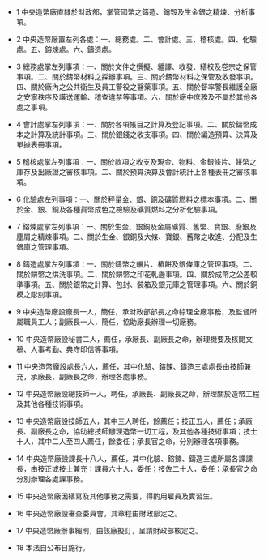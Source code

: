 * 1 中央造幣廠直隸於財政部，掌管國幣之鑄造、銷毀及生金銀之精煉、分析事項。

* 2 中央造幣廠置左列各處：一、總務處。二、會計處。三、稽核處。四、化驗處。五、鎔煉處。六、鑄造處。

* 3 總務處掌左列事項：一、關於文件之撰擬、繙譯、收發、繕校及卷宗之保管事項。二、關於鑄幣材料之採辦事項。三、關於鑄幣材料之保管及收發事項。四、關於廠內之公共衛生及員工警役之醫藥事項。五、關於督率警長維護全廠之安寧秩序及護送運輸、稽查違禁等事項。六、關於廠中庶務及不屬於其他各處之事項。

* 4 會計處掌左列事項：一、關於各項帳目之計算及登記事項。二、關於鑄幣成本之計算及統計事項。三、關於銀錢之收支事項。四、關於編造預算、決算及單據表冊事項。

* 5 稽核處掌左列事項：一、關於款項之收支及現金、物料、金銀條片、餅幣之庫存及出廠證之審核事項。二、關於預算決算及會計統計上各種表冊之審核事項。

* 6 化驗處左列事項：一、關於秤量金、銀、銅及礦質燃料之標本事項。二、關於金、銀、銅及各種貨幣成色之檢驗及礦質燃料之分析化驗事項。

* 7 鎔煉處掌左列事項：一、關於生金、銀銅及金屬礦質、舊幣、寶銀、廢銀及塵屑之精煉事項。二、關於生金、銀銅及大條、寶銀、舊幣之收進、分配及生銀庫之管理事項。

* 8 鑄造處掌左列事項：一、關於鑄幣之輾片、樁餅及銀條庫之管理事項。二、關於餅幣之烘洗事項。二、關於餅幣之印花軋邊事項。四、關於成幣之公差較準事項。五、關於銀幣之計算、包封、裝箱及銀元庫之管理事項。六、關於銅模之彫刻事項。

* 9 中央造幣廠設廠長一人，簡任，承財政部部長之命綜理全廠事務，及監督所屬職員工人；副廠長一人，簡任，協助廠長辦理一切廠務。

* 10 中央造幣廠設秘書二人，薦任，承廠長、副廠長之命，辦理機要及核閱文稿、人事考勤、典守印信等事項。

* 11 中央造幣廠設處長六人，薦任，其中化驗、鎔鍊、鑄造三處處長由技師兼充，承廠長、副廠長之命，辦理各處事務。

* 12 中央造幣廠設總技師一人，聘任，承廠長、副廠長之命，辦理關於造幣工程及其他各種技術事項。

* 13 中央造幣廠設技師五人，其中三人聘任，餘薦任；技正五人，薦任；承廠長、副廠長之命，協助總技師辦理造幣一切工程，及其他各種技術事項；技士十人，其中二人至四人薦任，餘委任；承長官之命，分別辦理各項事務。

* 14 中央造幣廠設課長十八人，薦任，其中化驗、鎔鍊、鑄造三處所屬各課課長，由技正或技士兼充；課員六十人，委任；技佐二十人，委任；承長官之命分別辦理各處課事務。

* 15 中央造幣廠因繕寫及其他事務之需要，得酌用雇員及實習生。

* 16 中央造幣廠設審查委員會，其章程由財政部定之。

* 17 中央造幣廠辦事細則，由該廠擬訂，呈請財政部核定之。

* 18 本法自公布日施行。

